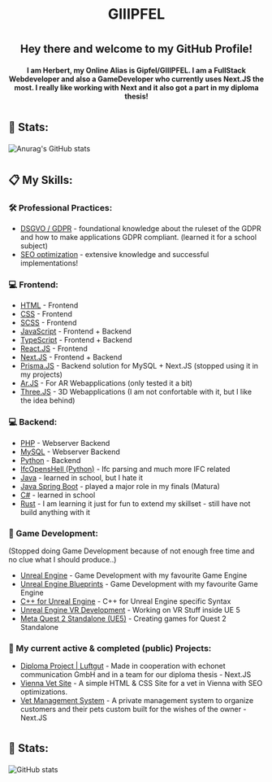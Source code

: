<h1 align="center">
    GIIIPFEL
    <p> </p>
</h1>

<p align="center">
 <!---<img width=200px height=200px src="" alt="Project logo">--->
</p>

<h1></h1>

<h2 align="center"> Hey there and welcome to my GitHub Profile! 
    <p> </p>
    <h4 align="center">I am Herbert, my Online Alias is Gipfel/GIIIPFEL. I am a FullStack Webdeveloper and also a GameDeveloper who currently uses Next.JS the most. I really like working with Next and it also got a part in my diploma thesis!</h4>
</h2>

<h1></h1>

<h2>
    💪 Stats: 
    <p> </p>
    <p> </p>
</h2>

![Anurag's GitHub stats](https://github-readme-stats-giiipfels-projects.vercel.app/api?username=Gipfel&count_private=true&theme=radical)

<h1></h1>

<h2>
    📋 My Skills:
    <p> </p>
</h2>

<h3>🛠️ Professional Practices: </h3>

- [DSGVO / GDPR](https://gdpr-info.eu/) - foundational knowledge about the ruleset of the GDPR and how to make applications GDPR compliant. (learned it for a school subject)
- [SEO optimization](https://en.wikipedia.org/wiki/Search_engine_optimization) - extensive knowledge and successful implementations! 

<h3>💻 Frontend: </h3>

- [HTML](https://en.wikipedia.org/wiki/HTML) - Frontend
- [CSS](https://en.wikipedia.org/wiki/CSS) - Frontend
- [SCSS](https://sass-lang.com/) - Frontend
- [JavaScript](https://en.wikipedia.org/wiki/JavaScript) - Frontend + Backend
- [TypeScript](https://www.typescriptlang.org/) - Frontend + Backend
- [React.JS](https://reactjs.org/) - Frontend
- [Next.JS](https://nextjs.org/) - Frontend + Backend
- [Prisma.JS](https://www.prisma.io/) - Backend solution for MySQL + Next.JS (stopped using it in my projects)
- [Ar.JS](https://ar-js-org.github.io/AR.js-Docs/) - For AR Webapplications (only tested it a bit)
- [Three.JS](https://threejs.org/) - 3D Webapplications (I am not confortable with it, but I like the idea behind)

<h3>💻 Backend: </h3>

- [PHP](https://www.php.net/) - Webserver Backend
- [MySQL](https://www.mysql.com/de/) - Webserver Backend
- [Python](https://www.python.org/) - Backend
- [IfcOpensHell (Python)](https://github.com/IfcOpenShell/IfcOpenShell/) - Ifc parsing and much more IFC related
- [Java](https://www.java.com/de/download/manual.jsp) - learned in school, but I hate it
- [Java Spring Boot](https://spring.io/projects/spring-boot) - played a major role in my finals (Matura)
- [C#](https://de.wikipedia.org/wiki/C-Sharp) - learned in school
- [Rust](https://www.rust-lang.org/) - I am learning it just for fun to extend my skillset - still have not build anything with it

<h3>👾 Game Development: </h3>
<p>(Stopped doing Game Development because of not enough free time and no clue what I should produce..)</p>

- [Unreal Engine](https://www.unrealengine.com/en-US) - Game Development with my favourite Game Engine
- [Unreal Engine Blueprints](https://docs.unrealengine.com/5.0/en-US/blueprints-visual-scripting-in-unreal-engine/) - Game Development with my favourite Game Engine
- [C++ for Unreal Engine](https://docs.unrealengine.com/4.27/en-US/ProgrammingAndScripting/ProgrammingWithCPP/IntroductionToCPP/) - C++ for Unreal Engine specific Syntax
- [Unreal Engine VR Development](https://www.unrealengine.com/en-US) - Working on VR Stuff inside UE 5
- [Meta Quest 2 Standalone (UE5)](https://www.unrealengine.com/en-US) - Creating games for Quest 2 Standalone

<h3>📝 My current active & completed (public) Projects: </h3>

- [Diploma Project | Luftgut](https://luftgut.at/) - Made in cooperation with echonet communication GmbH and in a team for our diploma thesis - Next.JS
- [Vienna Vet Site](https://www.tierarzt-kindler.at/) - A simple HTML & CSS Site for a vet in Vienna with SEO optimizations.
- [Vet Management System]() - A private management system to organize customers and their pets custom built for the wishes of the owner - Next.JS

<h1></h1>

<h2>
    💪 Stats: 
    <p> </p>
    <p> </p>
</h2>

![GitHub stats](https://github-readme-stats-ten-kappa-68.vercel.app/api/top-langs/?username=Gipfel&count_private=true&theme=radical)
